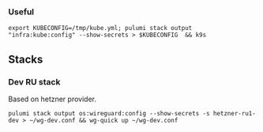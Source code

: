 
### Useful
```
export KUBECONFIG=/tmp/kube.yml; pulumi stack output "infra:kube:config" --show-secrets > $KUBECONFIG  && k9s
```

## Stacks
### Dev RU stack
Based on hetzner provider.
```
pulumi stack output os:wireguard:config --show-secrets -s hetzner-ru1-dev > ~/wg-dev.conf && wg-quick up ~/wg-dev.conf
```
